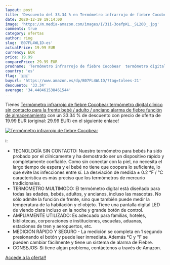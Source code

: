 ```yaml
---
layout: post
title: 'Descuento del 33.34 % en Termómetro infrarrojo de fiebre Cocobear'
date: 2020-12-19 19:14:00
image: 'https://m.media-amazon.com/images/I/31i-3oefpKL._SL200_.jpg'
comments: true
category: ofertas
author: ring
slug: 'B07FL4WL1D-es'
actualPrice: 19.99 EUR
currency: EUR
price: 19.99
comparePrice: 29.99 EUR
prodname: 'Termómetro infrarrojo de fiebre Cocobear  termómetro digital clínico sin contacto para la frente  bebé / adulto / anciano  alarma de fiebre  función de almacenamiento'
country: 'es'
flag: '🇪🇸'
buyurl: 'https://www.amazon.es/dp/B07FL4WL1D/?tag=tolees-21'
descuento: '33.34'
average: '34.448461538461544'
---
```


Tienes [Termómetro infrarrojo de fiebre Cocobear  termómetro digital clínico sin contacto para la frente  bebé / adulto / anciano  alarma de fiebre  función de almacenamiento](https://www.amazon.es/dp/B07FL4WL1D/?tag=tolees-21) con un 33.34 % de descuento con precio de oferta de 19.99 EUR (original: 29.99 EUR) en el siguiente enlace!

[![Termómetro infrarrojo de fiebre Cocobear](https://m.media-amazon.com/images/I/31i-3oefpKL._SL200_.jpg)](https://www.amazon.es/dp/B07FL4WL1D/?tag=tolees-21)

ℹ️:

- TECNOLOGÍA SIN CONTACTO: Nuestro termómetro para bebés ha sido probado por el clínicamente y ha demostrado ser un dispositivo rápido y completamente confiable. Como sin conectar con la piel, no necesita el largo tiempo de espera y el bebé no tiene que coopera lo suficiente, lo que evite las infecciones entre sí. La desviación de medida ± 0.2 ℉ / ℃ característica es más preciso que los termómetros de mercurio tradicionales.
- TERMÓMETRO MULTIMODO: El termómetro digital está diseñado para todas las edades, bebés, adultos, y ancianos, incluso las mascotas. No sólo admite la función de frente, sino que también puede medir la temperatura de la habitación y el objeto. Tiene una pantalla digital LED de viendo clara incluso en la noche y grande botón de control.
- AMPLIAMENTE UTILIZADO: Es adecuado para familias, hoteles, bibliotecas, corporaciones e instituciones, escuelas, aduanas, estaciones de tren y aeropuertos, etc.
- MEDICIÓN RÁPIDO Y SEGURO - La medición se completa en 1 segundo presionando el botón y puede leer inmediata. Además ℃ y ℉ se pueden cambiar fácilmente y tiene un sistema de alarma de Fiebre.
- CONSEJOS: Si tiene algún problema, contáctenos a través de Amazon.

[Accede a la oferta!!](https://www.amazon.es/dp/B07FL4WL1D/?tag=tolees-21)
